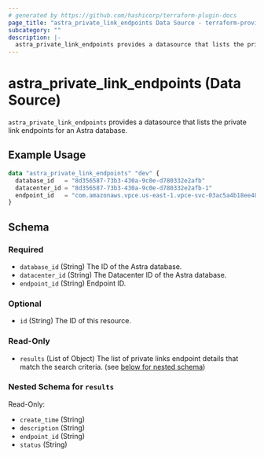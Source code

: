 ```yaml
---
# generated by https://github.com/hashicorp/terraform-plugin-docs
page_title: "astra_private_link_endpoints Data Source - terraform-provider-astra"
subcategory: ""
description: |-
  astra_private_link_endpoints provides a datasource that lists the private link endpoints for an Astra database.
---
```


# astra_private_link_endpoints (Data Source)

`astra_private_link_endpoints` provides a datasource that lists the private link endpoints for an Astra database.

## Example Usage

```terraform
data "astra_private_link_endpoints" "dev" {
  database_id   = "8d356587-73b3-430a-9c0e-d780332e2afb"
  datacenter_id = "8d356587-73b3-430a-9c0e-d780332e2afb-1"
  endpoint_id   = "com.amazonaws.vpce.us-east-1.vpce-svc-03ac5a4b18ee480df"
}
```

<!-- schema generated by tfplugindocs -->
## Schema

### Required

- `database_id` (String) The ID of the Astra database.
- `datacenter_id` (String) The Datacenter ID of the Astra database.
- `endpoint_id` (String) Endpoint ID.

### Optional

- `id` (String) The ID of this resource.

### Read-Only

- `results` (List of Object) The list of private links endpoint details that match the search criteria. (see [below for nested schema](#nestedatt--results))

<a id="nestedatt--results"></a>
### Nested Schema for `results`

Read-Only:

- `create_time` (String)
- `description` (String)
- `endpoint_id` (String)
- `status` (String)


